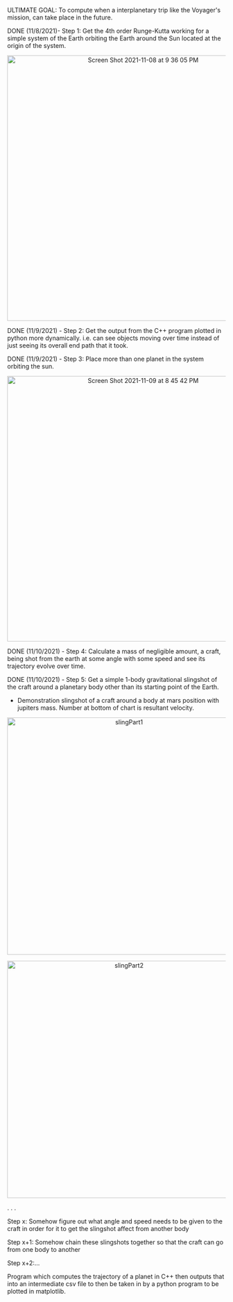
ULTIMATE GOAL: To compute when a interplanetary trip like the Voyager's mission, can take place in the future.

DONE (11/8/2021)- Step 1: Get the 4th order Runge-Kutta working for a simple system of the Earth orbiting the Earth around the Sun located at the origin of the system.

<p align="center">
<img width="611" alt="Screen Shot 2021-11-08 at 9 36 05 PM" src="https://user-images.githubusercontent.com/37377528/140851467-349368a9-3139-4202-94ee-2b76b87ea1d1.png">
</p>
  
DONE (11/9/2021) - Step 2: Get the output from the C++ program plotted in python more dynamically. i.e. can see objects moving over time instead of just seeing its overall end path that it took.

DONE (11/9/2021) - Step 3: Place more than one planet in the system orbiting the sun.

<p align="center">
<img width="611" alt="Screen Shot 2021-11-09 at 8 45 42 PM" src="https://user-images.githubusercontent.com/37377528/141034925-bc7914aa-10ba-431a-89a3-6bc398f056d8.png">
</p>

DONE (11/10/2021) - Step 4: Calculate a mass of negligible amount, a craft, being shot from the earth at some angle with some speed and see its trajectory evolve over time.

DONE (11/10/2021) - Step 5: Get a simple 1-body gravitational slingshot of the craft around a planetary body other than its starting point of the Earth.

- Demonstration slingshot of a craft around a body at mars position with jupiters mass. Number at bottom of chart is resultant velocity.
<p align="center">
<img width="546" alt="slingPart1" src="https://user-images.githubusercontent.com/37377528/141145447-78a16c2d-b281-4bdd-9181-52d3d4ac6cbd.png">
</p>

<p align="center">
<img width="546" alt="slingPart2" src="https://user-images.githubusercontent.com/37377528/141145492-8393172b-f092-4012-bdce-0fa4d43c74f5.png">
</p>


.
.
.

Step x: Somehow figure out what angle and speed needs to be given to the craft in order for it to get the slingshot affect from another body

Step x+1: Somehow chain these slingshots together so that the craft can go from one body to another

Step x+2:...

Program which computes the trajectory of a planet in C++ then outputs that into an intermediate csv file to then be taken in
by a python program to be plotted in matplotlib.
